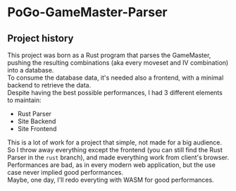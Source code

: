 # PoGo-GameMaster-Parser

## Project history

This project was born as a Rust program that parses the GameMaster, pushing the resulting combinations (aka every moveset and IV combination) into a database.<br />
To consume the database data, it's needed also a frontend, with a minimal backend to retrieve the data.<br />
Despite having the best possible performances, I had 3 different elements to maintain:
* Rust Parser
* Site Backend
* Site Frontend

This is a lot of work for a project that simple, not made for a big audience.<br />
So I throw away everything except the frontend (you can still find the Rust Parser in the `rust` branch), and made everything work from client's browser.<br />
Performances are bad, as in every modern web application, but the use case never implied good performances.<br />
Maybe, one day, I'll redo everyting with WASM for good performances.
